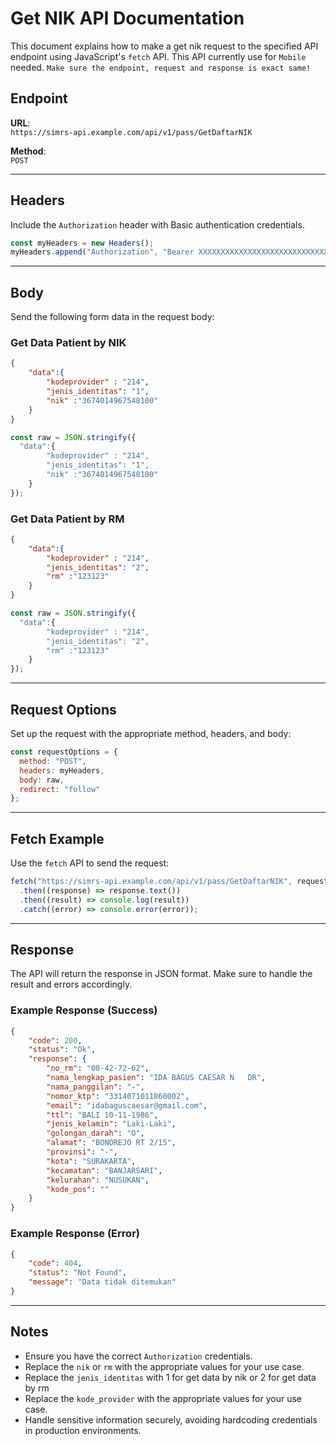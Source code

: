 
# Get NIK API Documentation

This document explains how to make a get nik request to the specified API endpoint using JavaScript's `fetch` API. 
 This API currently use for `Mobile` needed.
`Make sure the endpoint, request and response is exact same!`

## Endpoint

**URL**:  
`https://simrs-api.example.com/api/v1/pass/GetDaftarNIK`

**Method**:  
`POST`

---

## Headers

Include the `Authorization` header with Basic authentication credentials.

```javascript
const myHeaders = new Headers();
myHeaders.append("Authorization", "Bearer XXXXXXXXXXXXXXXXXXXXXXXXXXXXXX");
```

---

## Body

Send the following form data in the request body:

### Get Data Patient by NIK
```json
{
    "data":{
        "kodeprovider" : "214",
        "jenis_identitas": "1",
        "nik" :"3674014967548100"
    }
}
```

```javascript
const raw = JSON.stringify({
  "data":{
        "kodeprovider" : "214",
        "jenis_identitas": "1",
        "nik" :"3674014967548100"
    }
});
```

### Get Data Patient by RM
```json
{
    "data":{
        "kodeprovider" : "214",
        "jenis_identitas": "2",
        "rm" :"123123"
    }
}
```

```javascript
const raw = JSON.stringify({
  "data":{
        "kodeprovider" : "214",
        "jenis_identitas": "2",
        "rm" :"123123"
    }
});
```

---

## Request Options

Set up the request with the appropriate method, headers, and body:

```javascript
const requestOptions = {
  method: "POST",
  headers: myHeaders,
  body: raw,
  redirect: "follow"
};
```

---

## Fetch Example

Use the `fetch` API to send the request:

```javascript
fetch("https://simrs-api.example.com/api/v1/pass/GetDaftarNIK", requestOptions)
  .then((response) => response.text())
  .then((result) => console.log(result))
  .catch((error) => console.error(error));
```

---

## Response

The API will return the response in JSON format. Make sure to handle the result and errors accordingly.

### Example Response (Success)
```json
{
    "code": 200,
    "status": "Ok",
    "response": {
        "no_rm": "00-42-72-62",
        "nama_lengkap_pasien": "IDA BAGUS CAESAR N   DR",
        "nama_panggilan": "-",
        "nomor_ktp": "3314071011860002",
        "email": "idabaguscaesar@gmail.com",
        "ttl": "BALI 10-11-1986",
        "jenis_kelamin": "Laki-Laki",
        "golongan_darah": "O",
        "alamat": "BONOREJO RT 2/15",
        "provinsi": "-",
        "kota": "SURAKARTA",
        "kecamatan": "BANJARSARI",
        "kelurahan": "NUSUKAN",
        "kode_pos": ""
    }
}
```

### Example Response (Error)
```json
{
    "code": 404,
    "status": "Not Found",
    "message": "Data tidak ditemukan"
}
```

---

## Notes
- Ensure you have the correct `Authorization` credentials.
- Replace the `nik` or `rm` with the appropriate values for your use case.
- Replace the `jenis_identitas` with 1 for get data by nik or 2 for get data by rm
- Replace the `kode_provider` with the appropriate values for your use case.
- Handle sensitive information securely, avoiding hardcoding credentials in production environments.

